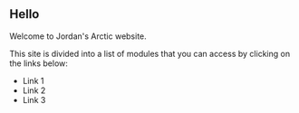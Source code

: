 &nbsp;
## Hello

Welcome to Jordan's Arctic website.

This site is divided into a list of modules that you can access by clicking on the links below:
 - Link 1
 - Link 2
 - Link 3
